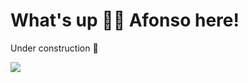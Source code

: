 # What's up ✌🏻 Afonso here!

<p>Under construction 🚧 </p>

![](https://my-github-components.vercel.app/spotify)
